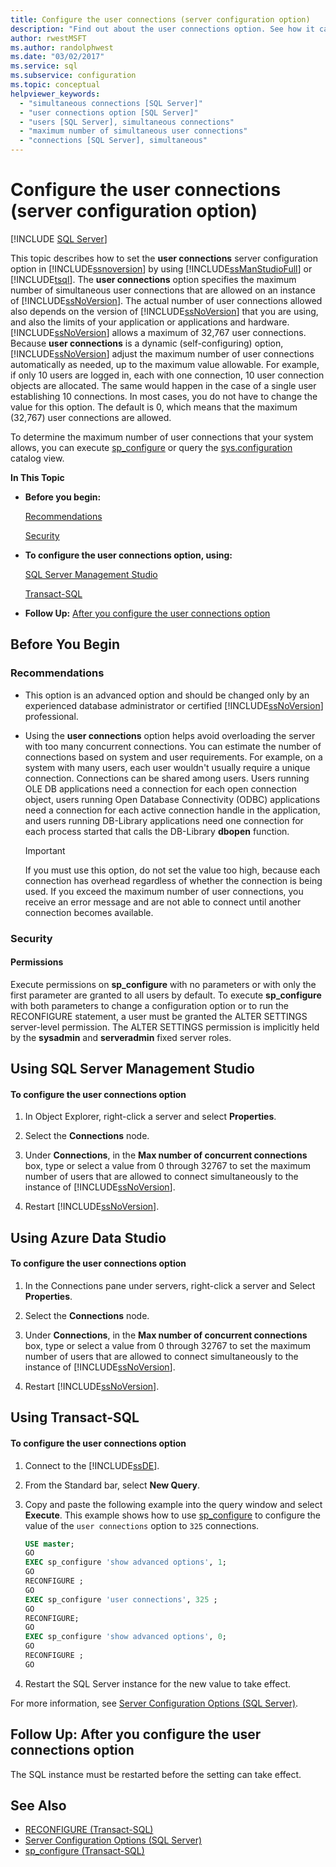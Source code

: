 ```yaml
---
title: Configure the user connections (server configuration option)
description: "Find out about the user connections option. See how it can help you avoid overloading an instance of SQL Server with too many concurrent connections."
author: rwestMSFT
ms.author: randolphwest
ms.date: "03/02/2017"
ms.service: sql
ms.subservice: configuration
ms.topic: conceptual
helpviewer_keywords:
  - "simultaneous connections [SQL Server]"
  - "user connections option [SQL Server]"
  - "users [SQL Server], simultaneous connections"
  - "maximum number of simultaneous user connections"
  - "connections [SQL Server], simultaneous"
---
```


# Configure the user connections (server configuration option)

[!INCLUDE [SQL Server](../../includes/applies-to-version/sqlserver.md)]

This topic describes how to set the **user connections** server configuration option in [!INCLUDE[ssnoversion](../../includes/ssnoversion-md.md)] by using [!INCLUDE[ssManStudioFull](../../includes/ssmanstudiofull-md.md)] or [!INCLUDE[tsql](../../includes/tsql-md.md)]. The **user connections** option specifies the maximum number of simultaneous user connections that are allowed on an instance of [!INCLUDE[ssNoVersion](../../includes/ssnoversion-md.md)]. The actual number of user connections allowed also depends on the version of [!INCLUDE[ssNoVersion](../../includes/ssnoversion-md.md)] that you are using, and also the limits of your application or applications and hardware. [!INCLUDE[ssNoVersion](../../includes/ssnoversion-md.md)] allows a maximum of 32,767 user connections. Because **user connections** is a dynamic (self-configuring) option, [!INCLUDE[ssNoVersion](../../includes/ssnoversion-md.md)] adjust the maximum number of user connections automatically as needed, up to the maximum value allowable. For example, if only 10 users are logged in, each with one connection, 10 user connection objects are allocated. The same would happen in the case of a single user establishing 10 connections. In most cases, you do not have to change the value for this option. The default is 0, which means that the maximum (32,767) user connections are allowed.  
  
To determine the maximum number of user connections that your system allows, you can execute [sp_configure](../../relational-databases/system-stored-procedures/sp-configure-transact-sql.md) or query the [sys.configuration](../../relational-databases/system-catalog-views/sys-configurations-transact-sql.md) catalog view.  
  
**In This Topic**  
  
- **Before you begin:**  
  
     [Recommendations](#Recommendations)  
  
     [Security](#Security)  
  
- **To configure the user connections option, using:**  
  
     [SQL Server Management Studio](#SSMSProcedure)  
  
     [Transact-SQL](#TsqlProcedure)  
  
- **Follow Up:**  [After you configure the user connections option](#FollowUp)
  
## <a name="BeforeYouBegin"></a> Before You Begin  
  
### <a name="Recommendations"></a> Recommendations  
  
- This option is an advanced option and should be changed only by an experienced database administrator or certified [!INCLUDE[ssNoVersion](../../includes/ssnoversion-md.md)] professional.  
  
- Using the **user connections** option helps avoid overloading the server with too many concurrent connections. You can estimate the number of connections based on system and user requirements. For example, on a system with many users, each user wouldn't usually require a unique connection. Connections can be shared among users. Users running OLE DB applications need a connection for each open connection object, users running Open Database Connectivity (ODBC) applications need a connection for each active connection handle in the application, and users running DB-Library applications need one connection for each process started that calls the DB-Library **dbopen** function.  
  
   > [!IMPORTANT]  
   >  If you must use this option, do not set the value too high, because each connection has overhead regardless of whether the connection is being used. If you exceed the maximum number of user connections, you receive an error message and are not able to connect until another connection becomes available.  
  
### <a name="Security"></a> Security  
  
#### <a name="Permissions"></a> Permissions  
Execute permissions on **sp_configure** with no parameters or with only the first parameter are granted to all users by default. To execute **sp_configure** with both parameters to change a configuration option or to run the RECONFIGURE statement, a user must be granted the ALTER SETTINGS server-level permission. The ALTER SETTINGS permission is implicitly held by the **sysadmin** and **serveradmin** fixed server roles.  
  
## <a name="SSMSProcedure"></a> Using SQL Server Management Studio  
  
#### To configure the user connections option  
  
1.  In Object Explorer, right-click a server and select **Properties**.  
  
2.  Select the **Connections** node.  
  
3.  Under **Connections**, in the **Max number of concurrent connections** box, type or select a value from 0 through 32767 to set the maximum number of users that are allowed to connect simultaneously to the instance of [!INCLUDE[ssNoVersion](../../includes/ssnoversion-md.md)].  
  
4.  Restart [!INCLUDE[ssNoVersion](../../includes/ssnoversion-md.md)].  

## <a name="SSMSProcedure"></a> Using Azure Data Studio  
  
#### To configure the user connections option  
  
1.  In the Connections pane under servers, right-click a server and Select **Properties**.  
  
2.  Select the **Connections** node.  
  
3.  Under **Connections**, in the **Max number of concurrent connections** box, type or select a value from 0 through 32767 to set the maximum number of users that are allowed to connect simultaneously to the instance of [!INCLUDE[ssNoVersion](../../includes/ssnoversion-md.md)].  
  
4.  Restart [!INCLUDE[ssNoVersion](../../includes/ssnoversion-md.md)].  
  
  
## <a name="TsqlProcedure"></a> Using Transact-SQL  
  
#### To configure the user connections option  
  
1.  Connect to the [!INCLUDE[ssDE](../../includes/ssde-md.md)].  
  
2.  From the Standard bar, select **New Query**.  
  
3.  Copy and paste the following example into the query window and select **Execute**. This example shows how to use [sp_configure](../../relational-databases/system-stored-procedures/sp-configure-transact-sql.md) to configure the value of the `user connections` option to `325` connections.  
  
    ```sql  
    USE master;  
    GO  
    EXEC sp_configure 'show advanced options', 1;  
    GO  
    RECONFIGURE ;  
    GO  
    EXEC sp_configure 'user connections', 325 ;  
    GO  
    RECONFIGURE;  
    GO
    EXEC sp_configure 'show advanced options', 0;  
    GO  
    RECONFIGURE ;  
    GO 
    ```

4. Restart the SQL Server instance for the new value to take effect.

  
For more information, see [Server Configuration Options &#40;SQL Server&#41;](../../database-engine/configure-windows/server-configuration-options-sql-server.md).  
  
## <a name="FollowUp"></a> Follow Up: After you configure the user connections option  

The SQL instance must be restarted before the setting can take effect.  
  
## See Also  
- [RECONFIGURE &#40;Transact-SQL&#41;](../../t-sql/language-elements/reconfigure-transact-sql.md)   
- [Server Configuration Options &#40;SQL Server&#41;](../../database-engine/configure-windows/server-configuration-options-sql-server.md)   
- [sp_configure &#40;Transact-SQL&#41;](../../relational-databases/system-stored-procedures/sp-configure-transact-sql.md)  
  
  
